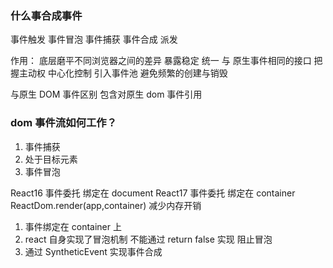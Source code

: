 ### 什么事合成事件

事件触发 事件冒泡 事件捕获 事件合成 派发

作用：
底层磨平不同浏览器之间的差异 暴露稳定 统一 与 原生事件相同的接口
把握主动权 中心化控制
引入事件池 避免频繁的创建与销毁

与原生 DOM 事件区别
包含对原生 dom 事件引用

### dom 事件流如何工作？

1. 事件捕获
2. 处于目标元素
3. 事件冒泡

React16 事件委托 绑定在 document
React17 事件委托 绑定在 container ReactDom.render(app,container) 减少内存开销

1. 事件绑定在 container 上
2. react 自身实现了冒泡机制 不能通过 return false 实现 阻止冒泡
3. 通过 SyntheticEvent 实现事件合成
